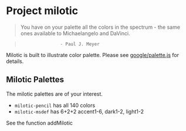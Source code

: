 # Project milotic

> You have on your palette all the colors in the spectrum - the same ones available to Michaelangelo and DaVinci.

>                    - Paul J. Meyer

Milotic is built to illustrate color palette.
Please see <a href=https://github.com/google/palette.js>google/palette.js</a> for details.

## Milotic Palettes

The milotic palettes are of your interest.
- `milotic-pencil` has all 140 colors
- `milotic-msdef` has 6+2+2 accent1-6, dark1-2, light1-2

See the function addMilotic
